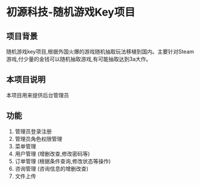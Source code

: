 # 初源科技-随机游戏Key项目

## 项目背景

随机游戏key项目,根据外国火爆的游戏随机抽取玩法移植到国内。主要针对Steam游戏,付少量的金钱可以随机抽取游戏,有可能抽取达到3a大作。

## 本项目说明

本项目用来提供后台管理员

## 功能

1. 管理员登录注册
2. 管理员角色权限管理
3. 菜单管理
4. 用户管理 (增删改查,修改密码等)
5. 订单管理 (根据条件查询,修改状态等操作)
6. 咨询管理 (咨询信息的增删改查)
7. 文件上传